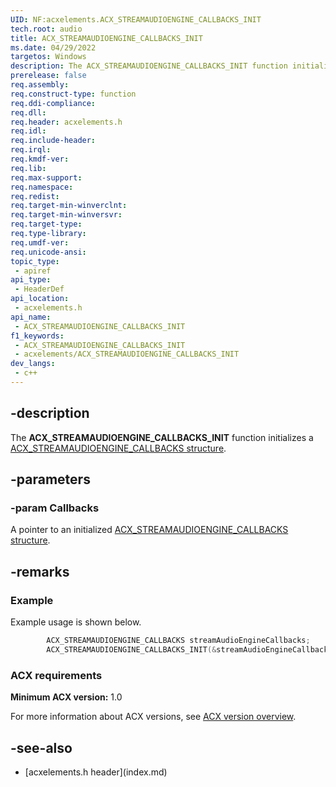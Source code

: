 ```yaml
---
UID: NF:acxelements.ACX_STREAMAUDIOENGINE_CALLBACKS_INIT
tech.root: audio 
title: ACX_STREAMAUDIOENGINE_CALLBACKS_INIT
ms.date: 04/29/2022
targetos: Windows
description: The ACX_STREAMAUDIOENGINE_CALLBACKS_INIT function initializes a ACX_STREAMAUDIOENGINE_CALLBACKS structure.
prerelease: false
req.assembly: 
req.construct-type: function
req.ddi-compliance: 
req.dll: 
req.header: acxelements.h
req.idl: 
req.include-header: 
req.irql: 
req.kmdf-ver: 
req.lib: 
req.max-support: 
req.namespace: 
req.redist: 
req.target-min-winverclnt: 
req.target-min-winversvr: 
req.target-type: 
req.type-library: 
req.umdf-ver: 
req.unicode-ansi: 
topic_type:
 - apiref
api_type:
 - HeaderDef
api_location:
 - acxelements.h
api_name:
 - ACX_STREAMAUDIOENGINE_CALLBACKS_INIT
f1_keywords:
 - ACX_STREAMAUDIOENGINE_CALLBACKS_INIT
 - acxelements/ACX_STREAMAUDIOENGINE_CALLBACKS_INIT
dev_langs:
 - c++
---
```


## -description

The **ACX_STREAMAUDIOENGINE_CALLBACKS_INIT** function initializes a [ACX_STREAMAUDIOENGINE_CALLBACKS structure](ns-acxelements-acx_streamaudioengine_callbacks.md).

## -parameters

### -param Callbacks

A pointer to an initialized [ACX_STREAMAUDIOENGINE_CALLBACKS structure](ns-acxelements-acx_streamaudioengine_callbacks.md).

## -remarks

### Example

Example usage is shown below.

```cpp
        ACX_STREAMAUDIOENGINE_CALLBACKS streamAudioEngineCallbacks;
        ACX_STREAMAUDIOENGINE_CALLBACKS_INIT(&streamAudioEngineCallbacks);
```

### ACX requirements

**Minimum ACX version:** 1.0

For more information about ACX versions, see [ACX version overview](/windows-hardware/drivers/audio/acx-version-overview).

## -see-also

- [acxelements.h header\]\(index.md\)
